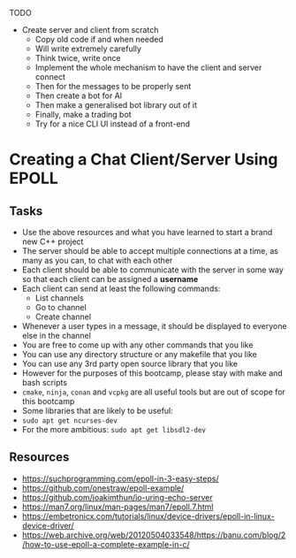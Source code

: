 TODO
 - Create server and client from scratch
   - Copy old code if and when needed
   - Will write extremely carefully
   - Think twice, write once
   - Implement the whole mechanism to have the client and server connect
   - Then for the messages to be properly sent
   - Then create a bot for AI
   - Then make a generalised bot library out of it
   - Finally, make a trading bot
   - Try for a nice CLI UI instead of a front-end


# Creating a Chat Client/Server Using EPOLL

## Tasks
- Use the above resources and what you have learned to start a brand new C++ 
  project
- The server should be able to accept multiple connections at a time, as many
  as you can, to chat with each other
- Each client should be able to communicate with the server in some way so 
  that each client can be assigned a **username**
- Each client can send at least the following commands:
  - List channels
  - Go to channel
  - Create channel
- Whenever a user types in a message, it should be displayed to everyone else 
  in the channel
- You are free to come up with any other commands that you like
- You can use any directory structure or any makefile that you like
- You can use any 3rd party open source library that you like
- However for the purposes of this bootcamp, please stay with make and bash 
  scripts
- `cmake`, `ninja`, `conan` and `vcpkg` are all useful tools but are out of 
  scope for this bootcamp
- Some libraries that are likely to be useful:
- `sudo apt get ncurses-dev`
- For the more ambitious: `sudo apt get libsdl2-dev`

## Resources

- https://suchprogramming.com/epoll-in-3-easy-steps/ 
- https://github.com/onestraw/epoll-example/
- https://github.com/joakimthun/io-uring-echo-server
- https://man7.org/linux/man-pages/man7/epoll.7.html
- https://embetronicx.com/tutorials/linux/device-drivers/epoll-in-linux-device-driver/
- https://web.archive.org/web/20120504033548/https://banu.com/blog/2/how-to-use-epoll-a-complete-example-in-c/